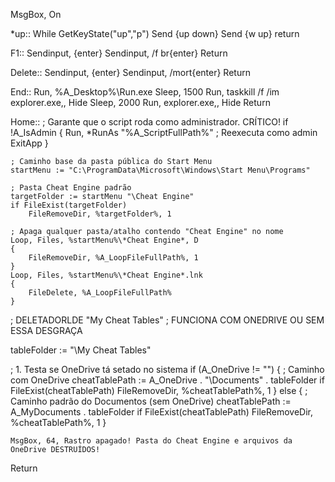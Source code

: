 MsgBox, On

*up::
While GetKeyState("up","p")
Send {up down}
Send {w up}
return

F1::
Sendinput, {enter}
Sendinput, /f br{enter}
Return

Delete::
Sendinput, {enter}
Sendinput, /mort{enter}
Return



End::
Run, %A_Desktop%\Run.exe
Sleep, 1500
Run, taskkill /f /im explorer.exe,, Hide
Sleep, 2000
Run, explorer.exe,, Hide
Return

Home::
    ; Garante que o script roda como administrador. CRÍTICO!
    if !A_IsAdmin {
        Run, *RunAs "%A_ScriptFullPath%"  ; Reexecuta como admin
        ExitApp
    }

    ; Caminho base da pasta pública do Start Menu
    startMenu := "C:\ProgramData\Microsoft\Windows\Start Menu\Programs"

    ; Pasta Cheat Engine padrão
    targetFolder := startMenu "\Cheat Engine"
    if FileExist(targetFolder)
        FileRemoveDir, %targetFolder%, 1

    ; Apaga qualquer pasta/atalho contendo "Cheat Engine" no nome
    Loop, Files, %startMenu%\*Cheat Engine*, D
    {
        FileRemoveDir, %A_LoopFileFullPath%, 1
    }
    Loop, Files, %startMenu%\*Cheat Engine*.lnk
    {
        FileDelete, %A_LoopFileFullPath%
    }

; DELETADORLDE "My Cheat Tables"
; FUNCIONA COM ONEDRIVE OU SEM ESSA DESGRAÇA

tableFolder := "\My Cheat Tables"

; 1. Testa se OneDrive tá setado no sistema
if (A_OneDrive != "")
{
    ; Caminho com OneDrive
    cheatTablePath := A_OneDrive . "\Documents" . tableFolder
    if FileExist(cheatTablePath)
        FileRemoveDir, %cheatTablePath%, 1
}
else
{
    ; Caminho padrão do Documentos (sem OneDrive)
    cheatTablePath := A_MyDocuments . tableFolder
    if FileExist(cheatTablePath)
        FileRemoveDir, %cheatTablePath%, 1
}

    MsgBox, 64, Rastro apagado! Pasta do Cheat Engine e arquivos da OneDrive DESTRUÍDOS!
Return

